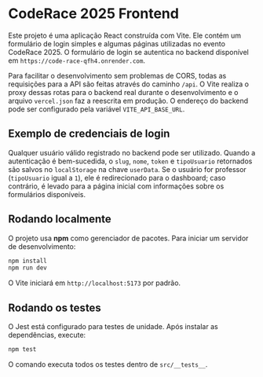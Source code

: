 # CodeRace 2025 Frontend

Este projeto é uma aplicação React construída com Vite. Ele contém um formulário de login simples e algumas páginas utilizadas no evento CodeRace 2025. O formulário de login se autentica no backend disponível em `https://code-race-qfh4.onrender.com`.

Para facilitar o desenvolvimento sem problemas de CORS, todas as requisições para a API são feitas através do caminho `/api`. O Vite realiza o proxy dessas rotas para o backend real durante o desenvolvimento e o arquivo `vercel.json` faz a reescrita em produção. O endereço do backend pode ser configurado pela variável `VITE_API_BASE_URL`.

## Exemplo de credenciais de login

Qualquer usuário válido registrado no backend pode ser utilizado. Quando a autenticação é bem-sucedida, o `slug`, `nome`, `token` e `tipoUsuario` retornados são salvos no `localStorage` na chave `userData`. Se o usuário for professor (`tipoUsuario` igual a `1`), ele é redirecionado para o dashboard; caso contrário, é levado para a página inicial com informações sobre os formulários disponíveis.

## Rodando localmente

O projeto usa **npm** como gerenciador de pacotes. Para iniciar um servidor de desenvolvimento:

```bash
npm install
npm run dev
```

O Vite iniciará em `http://localhost:5173` por padrão.

## Rodando os testes

O Jest está configurado para testes de unidade. Após instalar as dependências, execute:

```bash
npm test
```

O comando executa todos os testes dentro de `src/__tests__`.

